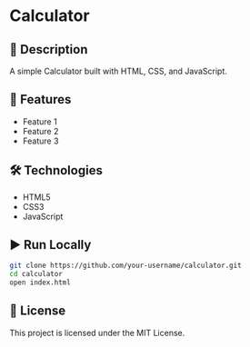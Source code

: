 # Calculator

## 📌 Description
A simple Calculator built with HTML, CSS, and JavaScript.

## 🚀 Features
- Feature 1
- Feature 2
- Feature 3

## 🛠️ Technologies
- HTML5  
- CSS3  
- JavaScript  

## ▶️ Run Locally
```bash
git clone https://github.com/your-username/calculator.git
cd calculator
open index.html
```

## 📜 License
This project is licensed under the MIT License.
